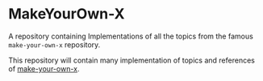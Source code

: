 # MakeYourOwn-X
A repository containing Implementations of all the topics from the famous `make-your-own-x` repository.

This repository will contain many implementation of topics and references of [make-your-own-x](https://github.com/danistefanovic/build-your-own-x).
